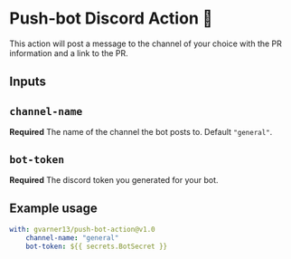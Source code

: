 # Push-bot Discord Action 🤖

This action will post a message to the channel of your choice with the PR information and a link to the PR.

## Inputs

## `channel-name`

**Required** The name of the channel the bot posts to. Default `"general"`.

## `bot-token`

**Required** The discord token you generated for your bot.

## Example usage

```yaml
with: gvarner13/push-bot-action@v1.0
    channel-name: "general"
    bot-token: ${{ secrets.BotSecret }}
```
